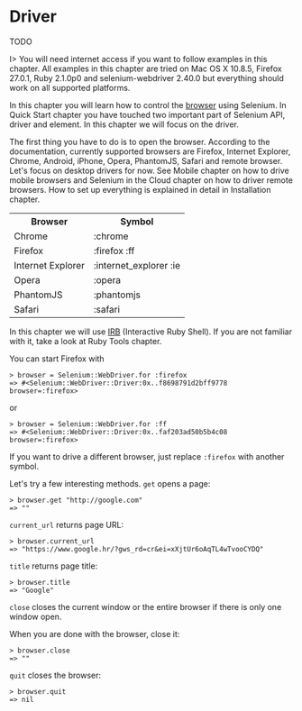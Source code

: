 # Driver

TODO

I> You will need internet access if you want to follow examples in this chapter. All examples in this chapter are tried on Mac OS X 10.8.5, Firefox 27.0.1, Ruby 2.1.0p0 and selenium-webdriver 2.40.0 but everything should work on all supported platforms.

In this chapter you will learn how to control the [browser](http://rdoc.info/gems/selenium-webdriver/Selenium/WebDriver/Driver) using Selenium. In Quick Start chapter you have touched two important part of Selenium API, driver and element. In this chapter we will focus on the driver.

The first thing you have to do is to open the browser. According to the documentation, currently supported browsers are Firefox, Internet Explorer, Chrome, Android, iPhone, Opera, PhantomJS, Safari and remote browser. Let's focus on desktop drivers for now. See Mobile chapter on how to drive mobile browsers and Selenium in the Cloud chapter on how to driver remote browsers. How to set up everything is explained in detail in Installation chapter.

<table>
<tr><th>Browser</th><th>Symbol</th></tr>
<tr><td>Chrome</td><td>:chrome</td></tr>
<tr><td>Firefox</td><td>:firefox :ff</td></tr>
<tr><td>Internet Explorer</td><td>:internet_explorer :ie</td></tr>
<tr><td>Opera</td><td>:opera</td></tr>
<tr><td>PhantomJS</td><td>:phantomjs</td></tr>
<tr><td>Safari</td><td>:safari</td></tr>
</table>

In this chapter we will use [IRB](https://en.wikipedia.org/wiki/Interactive_Ruby_Shell) (Interactive Ruby Shell). If you are not familiar with it, take a look at Ruby Tools chapter.

You can start Firefox with

    > browser = Selenium::WebDriver.for :firefox
    => #<Selenium::WebDriver::Driver:0x..f8698791d2bff9778 browser=:firefox>

or

    > browser = Selenium::WebDriver.for :ff
    => #<Selenium::WebDriver::Driver:0x..faf203ad50b5b4c08 browser=:firefox>

If you want to drive a different browser, just replace `:firefox` with another symbol.

Let's try a few interesting methods. `get` opens a page:

    > browser.get "http://google.com"
    => ""

`current_url` returns page URL:

    > browser.current_url
    => "https://www.google.hr/?gws_rd=cr&ei=xXjtUr6oAqTL4wTvooCYDQ"

`title` returns page title:

    > browser.title
    => "Google"

`close` closes the current window or the entire browser if there is only one window open.

When you are done with the browser, close it:

    > browser.close
    => ""

`quit` closes the browser:

    > browser.quit
    => nil
